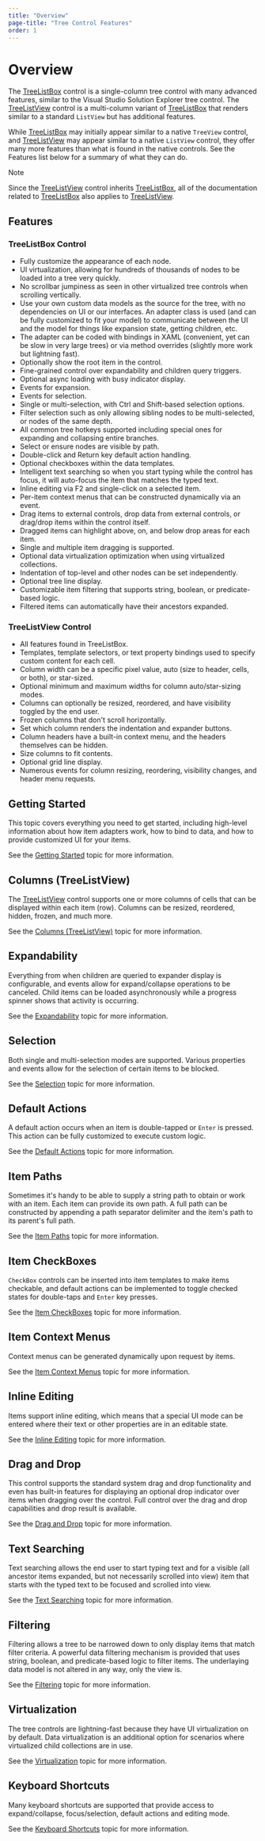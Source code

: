 ```yaml
---
title: "Overview"
page-title: "Tree Control Features"
order: 1
---
```

# Overview

The [TreeListBox](xref:ActiproSoftware.Windows.Controls.Grids.TreeListBox) control is a single-column tree control with many advanced features, similar to the Visual Studio Solution Explorer tree control.  The [TreeListView](xref:ActiproSoftware.Windows.Controls.Grids.TreeListView) control is a multi-column variant of [TreeListBox](xref:ActiproSoftware.Windows.Controls.Grids.TreeListBox) that renders similar to a standard `ListView` but has additional features.

While [TreeListBox](xref:ActiproSoftware.Windows.Controls.Grids.TreeListBox) may initially appear similar to a native `TreeView` control, and [TreeListView](xref:ActiproSoftware.Windows.Controls.Grids.TreeListView) may appear similar to a native `ListView` control, they offer many more features than what is found in the native controls.  See the Features list below for a summary of what they can do.

> [!NOTE]
> Since the [TreeListView](xref:ActiproSoftware.Windows.Controls.Grids.TreeListView) control inherits [TreeListBox](xref:ActiproSoftware.Windows.Controls.Grids.TreeListBox), all of the documentation related to [TreeListBox](xref:ActiproSoftware.Windows.Controls.Grids.TreeListBox) also applies to [TreeListView](xref:ActiproSoftware.Windows.Controls.Grids.TreeListView).

## Features

### TreeListBox Control

- Fully customize the appearance of each node.
- UI virtualization, allowing for hundreds of thousands of nodes to be loaded into a tree very quickly.
- No scrollbar jumpiness as seen in other virtualized tree controls when scrolling vertically.
- Use your own custom data models as the source for the tree, with no dependencies on UI or our interfaces.  An adapter class is used (and can be fully customized to fit your model) to communicate between the UI and the model for things like expansion state, getting children, etc.
- The adapter can be coded with bindings in XAML (convenient, yet can be slow in very large trees) or via method overrides (slightly more work but lightning fast).
- Optionally show the root item in the control.
- Fine-grained control over expandability and children query triggers.
- Optional async loading with busy indicator display.
- Events for expansion.
- Events for selection.
- Single or multi-selection, with Ctrl and Shift-based selection options.
- Filter selection such as only allowing sibling nodes to be multi-selected, or nodes of the same depth.
- All common tree hotkeys supported including special ones for expanding and collapsing entire branches.
- Select or ensure nodes are visible by path.
- Double-click and Return key default action handling.
- Optional checkboxes within the data templates.
- Intelligent text searching so when you start typing while the control has focus, it will auto-focus the item that matches the typed text.
- Inline editing via F2 and single-click on a selected item.
- Per-item context menus that can be constructed dynamically via an event.
- Drag items to external controls, drop data from external controls, or drag/drop items within the control itself.
- Dragged items can highlight above, on, and below drop areas for each item.
- Single and multiple item dragging is supported.
- Optional data virtualization optimization when using virtualized collections.
- Indentation of top-level and other nodes can be set independently.
- Optional tree line display.
- Customizable item filtering that supports string, boolean, or predicate-based logic.
- Filtered items can automatically have their ancestors expanded.

### TreeListView Control

- All features found in TreeListBox.
- Templates, template selectors, or text property bindings used to specify custom content for each cell.
- Column width can be a specific pixel value, auto (size to header, cells, or both), or star-sized.
- Optional minimum and maximum widths for column auto/star-sizing modes.
- Columns can optionally be resized, reordered, and have visibility toggled by the end user.
- Frozen columns that don't scroll horizontally.
- Set which column renders the indentation and expander buttons.
- Column headers have a built-in context menu, and the headers themselves can be hidden.
- Size columns to fit contents.
- Optional grid line display.
- Numerous events for column resizing, reordering, visibility changes, and header menu requests.

## Getting Started

This topic covers everything you need to get started, including high-level information about how item adapters work, how to bind to data, and how to provide customized UI for your items.

See the [Getting Started](getting-started.md) topic for more information.

## Columns (TreeListView)

The [TreeListView](xref:ActiproSoftware.Windows.Controls.Grids.TreeListView) control supports one or more columns of cells that can be displayed within each item (row).  Columns can be resized, reordered, hidden, frozen, and much more.

See the [Columns (TreeListView)](tree-list-view-columns.md) topic for more information.

## Expandability

Everything from when children are queried to expander display is configurable, and events allow for expand/collapse operations to be canceled.  Child items can be loaded asynchronously while a progress spinner shows that activity is occurring.

See the [Expandability](expandability.md) topic for more information.

## Selection

Both single and multi-selection modes are supported.  Various properties and events allow for the selection of certain items to be blocked.

See the [Selection](selection.md) topic for more information.

## Default Actions

A default action occurs when an item is double-tapped or `Enter` is pressed.  This action can be fully customized to execute custom logic.

See the [Default Actions](default-actions.md) topic for more information.

## Item Paths

Sometimes it's handy to be able to supply a string path to obtain or work with an item.  Each item can provide its own path.  A full path can be constructed by appending a path separator delimiter and the item's path to its parent's full path.

See the [Item Paths](item-paths.md) topic for more information.

## Item CheckBoxes

`CheckBox` controls can be inserted into item templates to make items checkable, and default actions can be implemented to toggle checked states for double-taps and `Enter` key presses.

See the [Item CheckBoxes](item-checkboxes.md) topic for more information.

## Item Context Menus

Context menus can be generated dynamically upon request by items.

See the [Item Context Menus](item-context-menus.md) topic for more information.

## Inline Editing

Items support inline editing, which means that a special UI mode can be entered where their text or other properties are in an editable state.

See the [Inline Editing](inline-editing.md) topic for more information.

## Drag and Drop

This control supports the standard system drag and drop functionality and even has built-in features for displaying an optional drop indicator over items when dragging over the control.  Full control over the drag and drop capabilities and drop result is available.

See the [Drag and Drop](drag-drop.md) topic for more information.

## Text Searching

Text searching allows the end user to start typing text and for a visible (all ancestor items expanded, but not necessarily scrolled into view) item that starts with the typed text to be focused and scrolled into view.

See the [Text Searching](text-searching.md) topic for more information.

## Filtering

Filtering allows a tree to be narrowed down to only display items that match filter criteria.  A powerful data filtering mechanism is provided that uses string, boolean, and predicate-based logic to filter items.  The underlaying data model is not altered in any way, only the view is.

See the [Filtering](filtering.md) topic for more information.

## Virtualization

The tree controls are lightning-fast because they have UI virtualization on by default.  Data virtualization is an additional option for scenarios where virtualized child collections are in use.

See the [Virtualization](virtualization.md) topic for more information.

## Keyboard Shortcuts

Many keyboard shortcuts are supported that provide access to expand/collapse, focus/selection, default actions and editing mode.

See the [Keyboard Shortcuts](keyboard-shortcuts.md) topic for more information.
